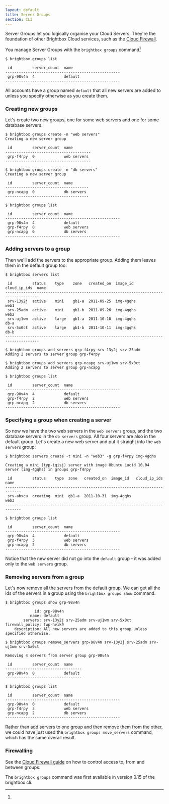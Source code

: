 ```yaml
---
layout: default
title: Server Groups
section: CLI
---
```


Server Groups let you logically organise your Cloud Servers. They're the foundation of other Brightbox Cloud services, such as the [Cloud Firewall](/guides/cli/firewall/).

You manage Server Groups with the `brightbox groups` command[^1]

    $ brightbox groups list
    
     id         server_count  name                    
    ---------------------------------------------------
     grp-98v4n  4             default                 
    ---------------------------------------------------
		
All accounts have a group named `default` that all new servers are added to unless you specify otherwise as you create them.

### Creating new groups

Let's create two new groups, one for some web servers and one for some database servers.

    $ brightbox groups create -n "web servers"
    Creating a new server group
    
     id         server_count  name       
    --------------------------------------
     grp-f4rpy  0             web servers
    --------------------------------------
    
    $ brightbox groups create -n "db servers"
    Creating a new server group
    
     id         server_count  name      
    -------------------------------------
     grp-ncapg  0             db servers
    -------------------------------------
    
    $ brightbox groups list
    
     id         server_count  name                    
    ---------------------------------------------------
     grp-98v4n  4             default                 
     grp-f4rpy  0             web servers             
     grp-ncapg  0             db servers              
    ---------------------------------------------------

### Adding servers to a group

Then we'll add the servers to the appropriate group. Adding them leaves them in the default group too:

    $ brightbox servers list
    
     id         status    type    zone   created_on  image_id   cloud_ip_ids  name       
    -------------------------------------------------------------------------------------
     srv-13y2j  active    mini    gb1-a  2011-09-25  img-4gqhs                web1       
     srv-25adm  active    mini    gb1-b  2011-09-26  img-4gqhs                web2       
     srv-uj1wm  active    large   gb1-a  2011-10-10  img-4gqhs                db-a       
     srv-5x0ct  active    large   gb1-b  2011-10-11  img-4gqhs                db-b
    -------------------------------------------------------------------------------------
    
    $ brightbox groups add_servers grp-f4rpy srv-13y2j srv-25adm
    Adding 2 servers to server group grp-f4rpy
    
    $ brightbox groups add_servers grp-ncapg srv-uj1wm srv-5x0ct
    Adding 2 servers to server group grp-ncapg
    
    $ brightbox groups list
    
     id         server_count  name                    
    ---------------------------------------------------
     grp-98v4n  4             default                 
     grp-f4rpy  2             web servers             
     grp-ncapg  2             db servers              
    ---------------------------------------------------

### Specifying a group when creating a server

So now we have the two web servers in the `web servers` group, and the two database servers in the `db servers` group. All four servers are also in the default group.  Let's create a new web server and put it straight into the `web servers` group:

    $ brightbox servers create -t mini -n "web3" -g grp-f4rpy img-4gqhs
    
    Creating a mini (typ-iqisj) server with image Ubuntu Lucid 10.04 server (img-4gqhs) in groups grp-f4rpy
    
     id         status    type  zone   created_on  image_id   cloud_ip_ids  name
    -----------------------------------------------------------------------------
     srv-abxcu  creating  mini  gb1-a  2011-10-31  img-4gqhs                web3
    -----------------------------------------------------------------------------
    
    $ brightbox groups list
    
     id         server_count  name                    
    ---------------------------------------------------
     grp-98v4n  4             default                 
     grp-f4rpy  3             web servers             
     grp-ncapg  2             db servers              
    ---------------------------------------------------

Notice that the new server did not go into the `default` group - it was added only to the `web servers` group.

### Removing servers from a group

Let's now remove all the servers from the default group. We can get all the ids of the servers in a group using the `brightbox groups show` command.


    $ brightbox groups show grp-98v4n
    
                 id: grp-98v4n
               name: default
            servers: srv-13y2j srv-25adm srv-uj1wm srv-5x0ct
    firewall_policy: fwp-hvik9
        description: All new servers are added to this group unless specified otherwise.
    
    $ brightbox groups remove_servers grp-98v4n srv-13y2j srv-25adm srv-uj1wm srv-5x0ct
    
    Removing 4 servers from server group grp-98v4n
    
     id         server_count  name   
    ----------------------------------
     grp-98v4n  0             default
    ----------------------------------

    $ brightbox groups list
		
     id         server_count  name                    
    ---------------------------------------------------
     grp-98v4n  0             default                 
     grp-f4rpy  3             web servers             
     grp-ncapg  2             db servers              
    ---------------------------------------------------


Rather than add servers to one group and then remove them from the other, we could have just used the `brightbox groups move_servers` command, which has the same overall result.

### Firewalling

See the [Cloud Firewall guide](/guides/cli/firewall/) on how to control access to, from and between groups.

[^1]:
The `brightbox groups` command was first available in version 0.15 of the brightbox cli.
